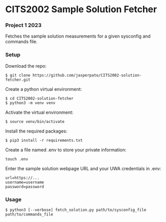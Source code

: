 # CITS2002 Sample Solution Fetcher

### Project 1 2023

Fetches the sample solution measurements for a given sysconfig and commands file.

### Setup

Download the repo:

```console
$ git clone https://github.com/jasperpato/CITS2002-solution-fetcher.git
```

Create a python virtual environment:

```console
$ cd CITS2002-solution-fetcher
$ python3 -m venv venv
```

Activate the virtual environment:

```console
$ source venv/bin/activate
```

Install the required packages:

```console
$ pip3 install -r requirements.txt
```

Create a file named .env to store your private information:

```console
touch .env
```

Enter the sample solution webpage URL and your UWA credentials in .env:

```
url=https://...
username=username
password=password
```

### Usage

```console
$ python3 [--verbose] fetch_solution.py path/to/sysconfig_file path/to/commands_file
```
